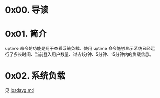 # 0x00. 导读

# 0x01. 简介

uptime 命令的功能是用于查看系统负载。使用 uptime 命令能够显示系统已经运行了多长时间、当前登入用户数量、过去1分钟、5分钟、15分钟内的负载信息。

# 0x02. 系统负载

见 [loadavg.md](../perf/basics/loadavg.md)


